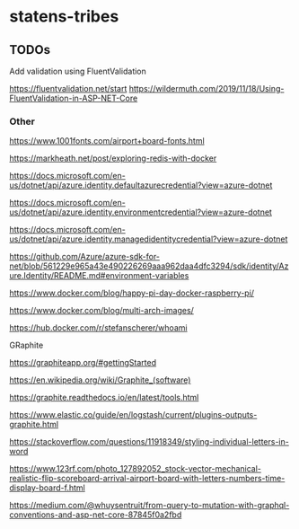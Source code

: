 # statens-tribes



## TODOs

Add validation using FluentValidation


https://fluentvalidation.net/start
https://wildermuth.com/2019/11/18/Using-FluentValidation-in-ASP-NET-Core


### Other

https://www.1001fonts.com/airport+board-fonts.html


https://markheath.net/post/exploring-redis-with-docker

https://docs.microsoft.com/en-us/dotnet/api/azure.identity.defaultazurecredential?view=azure-dotnet

https://docs.microsoft.com/en-us/dotnet/api/azure.identity.environmentcredential?view=azure-dotnet

https://docs.microsoft.com/en-us/dotnet/api/azure.identity.managedidentitycredential?view=azure-dotnet

https://github.com/Azure/azure-sdk-for-net/blob/561229e965a43e490226269aaa962daa4dfc3294/sdk/identity/Azure.Identity/README.md#environment-variables

https://www.docker.com/blog/happy-pi-day-docker-raspberry-pi/ 

https://www.docker.com/blog/multi-arch-images/

https://hub.docker.com/r/stefanscherer/whoami



GRaphite

https://graphiteapp.org/#gettingStarted

https://en.wikipedia.org/wiki/Graphite_(software)

https://graphite.readthedocs.io/en/latest/tools.html

https://www.elastic.co/guide/en/logstash/current/plugins-outputs-graphite.html

https://stackoverflow.com/questions/11918349/styling-individual-letters-in-word

https://www.123rf.com/photo_127892052_stock-vector-mechanical-realistic-flip-scoreboard-arrival-airport-board-with-letters-numbers-time-display-board-f.html

https://medium.com/@whuysentruit/from-query-to-mutation-with-graphql-conventions-and-asp-net-core-87845f0a2fbd